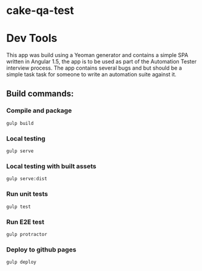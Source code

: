# cake-qa-test

# Dev Tools

This app was build using a Yeoman generator and contains a simple SPA written in Angular 1.5, the app is to be used as part of the Automation Tester interview process.  The app contains several bugs and but should be a simple task task for someone to write an automation suite against it. 

## Build commands:

### Compile and package
`gulp build`

### Local testing
`gulp serve`

### Local testing with built assets
`gulp serve:dist`

### Run unit tests
`gulp test`

### Run E2E test
`gulp protractor`

### Deploy to github pages
` gulp deploy `

